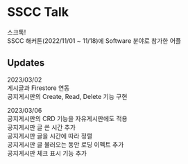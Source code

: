 # SSCC Talk

스크톡!  
SSCC 해커톤(2022/11/01 ~ 11/18)에 Software 분야로 참가한 어플  

## Updates

2023/03/02  
게시글과 Firestore 연동  
공지게시판의 Create, Read, Delete 기능 구현  

2023/03/06  
공지게시판의 CRD 기능을 자유게시판에도 적용  
공지게시판 글 쓴 시간 추가  
공지게시판 글을 시간에 따라 정렬  
공지게시판 글 불러오는 동안 로딩 이펙트 추가  
공지게시판 체크 표시 기능 추가  